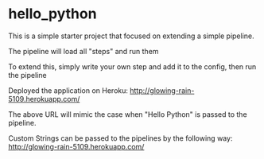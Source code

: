 hello_python
============

This is a simple starter project that focused on extending a simple pipeline.

The pipeline will load all "steps" and run them

To extend this, simply write your own step and add it to the config, then run the pipeline

Deployed the application on Heroku:
http://glowing-rain-5109.herokuapp.com/

The above URL will mimic the case when "Hello Python" is passed to the pipeline.

Custom Strings can be passed to the pipelines by the following way:
http://glowing-rain-5109.herokuapp.com/<CustomString>
